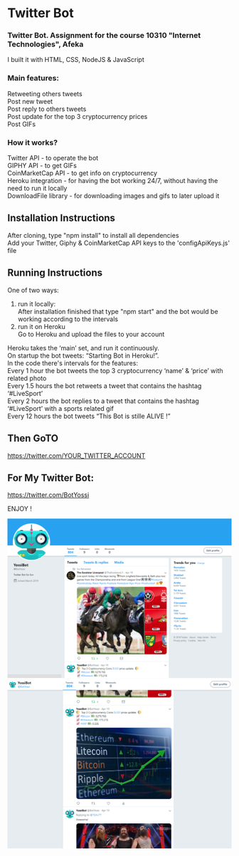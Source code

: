 # Twitter Bot

### Twitter Bot. Assignment for the course 10310 "Internet Technologies", Afeka
I built it with HTML, CSS, NodeJS & JavaScript

### Main features:
Retweeting others tweets  
Post new tweet  
Post reply to others tweets  
Post update for the top 3 cryptocurrency prices  
Post GIFs  

### How it works?
Twitter API - to operate the bot  
GIPHY API - to get GIFs  
CoinMarketCap API - to get info on cryptocurrency  
Heroku integration - for having the bot working 24/7, without having the need to run it locally  
DownloadFile library - for downloading images and gifs to later upload it

## Installation Instructions
After cloning, type "npm install" to install all dependencies  
Add your Twitter, Giphy & CoinMarketCap API keys to the 'configApiKeys.js' file
## Running Instructions
One of two ways:  
1. run it locally:  
  After installation finished that type "npm start" and the bot would be working according to the intervals  
2. run it on Heroku  
  Go to Heroku and upload the files to your account  
    
Heroku takes the ‘main’ set, and run it continuously.  
On startup the bot tweets: “Starting Bot in Heroku!”.  
In the code there's intervals for the features:  
  Every 1 hour the bot tweets the top 3 cryptocurrency ‘name’ & ‘price’ with related photo  
  Every 1.5 hours the bot retweets a tweet that contains the hashtag ‘#LiveSport’  
  Every 2 hours the bot replies to a tweet that contains the hashtag ‘#LiveSport’ with a sports related gif  
  Every 12 hours the bot tweets “This Bot is stille ALIVE !”  

## Then GoTO
https://twitter.com/YOUR_TWITTER_ACCOUNT

## For My Twitter Bot:
https://twitter.com/BotYossi

ENJOY !

![Waiting](https://raw.githubusercontent.com/YossiSaadi/twitterbot/master/twitter1.png)  
![Waiting](https://raw.githubusercontent.com/YossiSaadi/twitterbot/master/twitter2.png)
